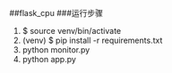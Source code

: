 ##flask_cpu
###运行步骤
1. $ source venv/bin/activate
2. (venv) $ pip install -r requirements.txt
3. python monitor.py
4. python app.py



